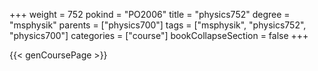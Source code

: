 +++
weight = 752
pokind = "PO2006"
title = "physics752"
degree = "msphysik"
parents = ["physics700"]
tags = ["msphysik", "physics752", "physics700"]
categories = ["course"]
bookCollapseSection = false
+++

{{< genCoursePage >}}
